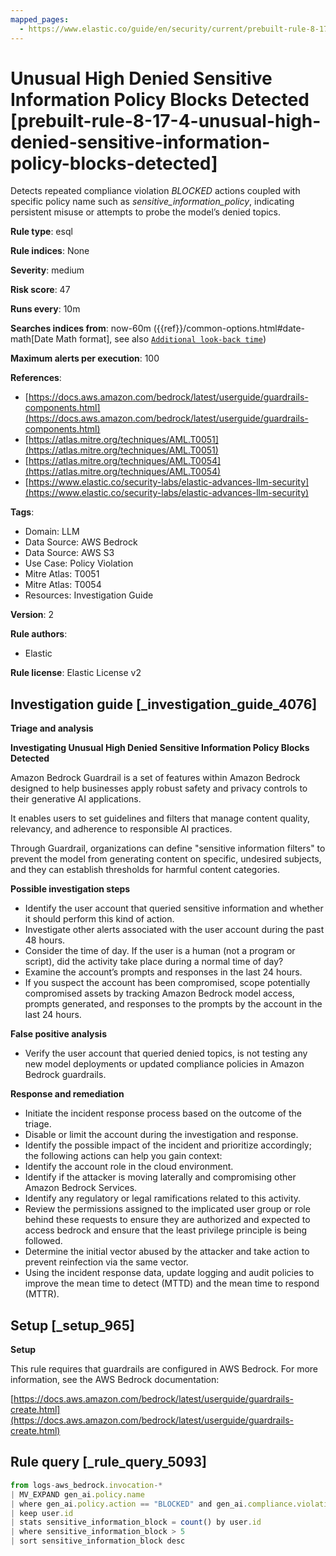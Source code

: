 ```yaml
---
mapped_pages:
  - https://www.elastic.co/guide/en/security/current/prebuilt-rule-8-17-4-unusual-high-denied-sensitive-information-policy-blocks-detected.html
---
```


# Unusual High Denied Sensitive Information Policy Blocks Detected [prebuilt-rule-8-17-4-unusual-high-denied-sensitive-information-policy-blocks-detected]

Detects repeated compliance violation *BLOCKED* actions coupled with specific policy name such as *sensitive_information_policy*, indicating persistent misuse or attempts to probe the model’s denied topics.

**Rule type**: esql

**Rule indices**: None

**Severity**: medium

**Risk score**: 47

**Runs every**: 10m

**Searches indices from**: now-60m ({{ref}}/common-options.html#date-math[Date Math format], see also [`Additional look-back time`](docs-content://solutions/security/detect-and-alert/create-detection-rule.md#rule-schedule))

**Maximum alerts per execution**: 100

**References**:

* [https://docs.aws.amazon.com/bedrock/latest/userguide/guardrails-components.html](https://docs.aws.amazon.com/bedrock/latest/userguide/guardrails-components.html)
* [https://atlas.mitre.org/techniques/AML.T0051](https://atlas.mitre.org/techniques/AML.T0051)
* [https://atlas.mitre.org/techniques/AML.T0054](https://atlas.mitre.org/techniques/AML.T0054)
* [https://www.elastic.co/security-labs/elastic-advances-llm-security](https://www.elastic.co/security-labs/elastic-advances-llm-security)

**Tags**:

* Domain: LLM
* Data Source: AWS Bedrock
* Data Source: AWS S3
* Use Case: Policy Violation
* Mitre Atlas: T0051
* Mitre Atlas: T0054
* Resources: Investigation Guide

**Version**: 2

**Rule authors**:

* Elastic

**Rule license**: Elastic License v2

## Investigation guide [_investigation_guide_4076]

**Triage and analysis**

**Investigating Unusual High Denied Sensitive Information Policy Blocks Detected**

Amazon Bedrock Guardrail is a set of features within Amazon Bedrock designed to help businesses apply robust safety and privacy controls to their generative AI applications.

It enables users to set guidelines and filters that manage content quality, relevancy, and adherence to responsible AI practices.

Through Guardrail, organizations can define "sensitive information filters" to prevent the model from generating content on specific, undesired subjects, and they can establish thresholds for harmful content categories.

**Possible investigation steps**

* Identify the user account that queried sensitive information and whether it should perform this kind of action.
* Investigate other alerts associated with the user account during the past 48 hours.
* Consider the time of day. If the user is a human (not a program or script), did the activity take place during a normal time of day?
* Examine the account’s prompts and responses in the last 24 hours.
* If you suspect the account has been compromised, scope potentially compromised assets by tracking Amazon Bedrock model access, prompts generated, and responses to the prompts by the account in the last 24 hours.

**False positive analysis**

* Verify the user account that queried denied topics, is not testing any new model deployments or updated compliance policies in Amazon Bedrock guardrails.

**Response and remediation**

* Initiate the incident response process based on the outcome of the triage.
* Disable or limit the account during the investigation and response.
* Identify the possible impact of the incident and prioritize accordingly; the following actions can help you gain context:
* Identify the account role in the cloud environment.
* Identify if the attacker is moving laterally and compromising other Amazon Bedrock Services.
* Identify any regulatory or legal ramifications related to this activity.
* Review the permissions assigned to the implicated user group or role behind these requests to ensure they are authorized and expected to access bedrock and ensure that the least privilege principle is being followed.
* Determine the initial vector abused by the attacker and take action to prevent reinfection via the same vector.
* Using the incident response data, update logging and audit policies to improve the mean time to detect (MTTD) and the mean time to respond (MTTR).


## Setup [_setup_965]

**Setup**

This rule requires that guardrails are configured in AWS Bedrock. For more information, see the AWS Bedrock documentation:

[https://docs.aws.amazon.com/bedrock/latest/userguide/guardrails-create.html](https://docs.aws.amazon.com/bedrock/latest/userguide/guardrails-create.html)


## Rule query [_rule_query_5093]

```js
from logs-aws_bedrock.invocation-*
| MV_EXPAND gen_ai.policy.name
| where gen_ai.policy.action == "BLOCKED" and gen_ai.compliance.violation_detected == "true" and gen_ai.policy.name == "sensitive_information_policy"
| keep user.id
| stats sensitive_information_block = count() by user.id
| where sensitive_information_block > 5
| sort sensitive_information_block desc
```



